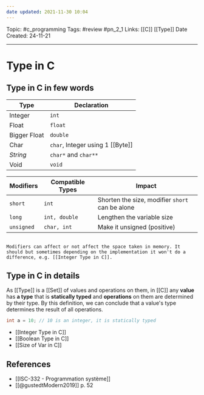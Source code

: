 ```yaml
---
date updated: 2021-11-30 10:04
---
```


Topic: #c_programming
Tags: #review #pn_2_1
Links: [[C]] [[Type]]
Date Created: 24-11-21

---

# Type in C

## Type in C in few words

| Type         | Declaration                      |
| ------------ | -------------------------------- |
| Integer      | `int`                            |
| Float        | `float`                          |
| Bigger Float | `double`                         |
| Char         | `char`, Integer using 1 [[Byte]] |
| _String_     | `char*` and `char**`             |
| Void         | `void`                           |

| Modifiers  | Compatible Types | Impact                                          |
| ---------- | ---------------- | ----------------------------------------------- |
| `short`    | `int`            | Shorten the size, modifier `short` can be alone |
| `long`     | `int, double`    | Lengthen the variable size                      |
| `unsigned` | `char, int`      | Make it unsigned (positive)                     |

```ad-important

Modifiers can affect or not affect the space taken in memory. It should but sometimes depending on the implementation it won't do a difference, e.g. [[Integer Type in C]].

```

## Type in C in details

As [[Type]] is a [[Set]] of values and operations on them, in [[C]] any **value** has **a type** that is **statically typed** and **operations** on them are determined by their type.
By this definition, we can conclude that a value's type determines the result of all operations.

```c
int a = 10; // 10 is an integer, it is statically typed
```

- [[Integer Type in C]]
- [[Boolean Type in C]]
- [[Size of Var in C]]

## References

- [[ISC-332 - Programmation système]]
- [[@gustedtModern2019]] p. 52
